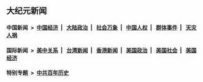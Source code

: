 ## 大纪元新闻

#### 中国新闻 &nbsp;>&nbsp; [中国经济](indexes/ncid283/README.md?05100045) &nbsp;| &nbsp; [大陆政治](indexes/ncid277/README.md?05100045) &nbsp;| &nbsp; [社会万象](indexes/ncid282/README.md?05100045) &nbsp;| &nbsp; [中国人权](indexes/ncid278/README.md?05100045) &nbsp;| &nbsp; [群体事件](indexes/ncid279/README.md?05100045) &nbsp;| &nbsp; [天灾人祸](indexes/ncid280/README.md?05100045)

#### 国际新闻 &nbsp;>&nbsp; [美中关系](indexes/nf1412576/README.md?05100045) &nbsp;| &nbsp; [台湾新闻](indexes/ncid1349361/README.md?05100045) &nbsp;| &nbsp; [香港新闻](indexes/ncid1349362/README.md?05100045) &nbsp;| &nbsp; [美国政治](indexes/ncid1078159/README.md?05100045) &nbsp;| &nbsp; [美国社会](indexes/ncid1078160/README.md?05100045) &nbsp;| &nbsp; [美国经济](indexes/ncid1078158/README.md?05100045)

#### 特别专题 &nbsp;>&nbsp; [中共百年历史](https://github.com/epoch-news/epoch-special/blob/master/README.md?05100045)  
